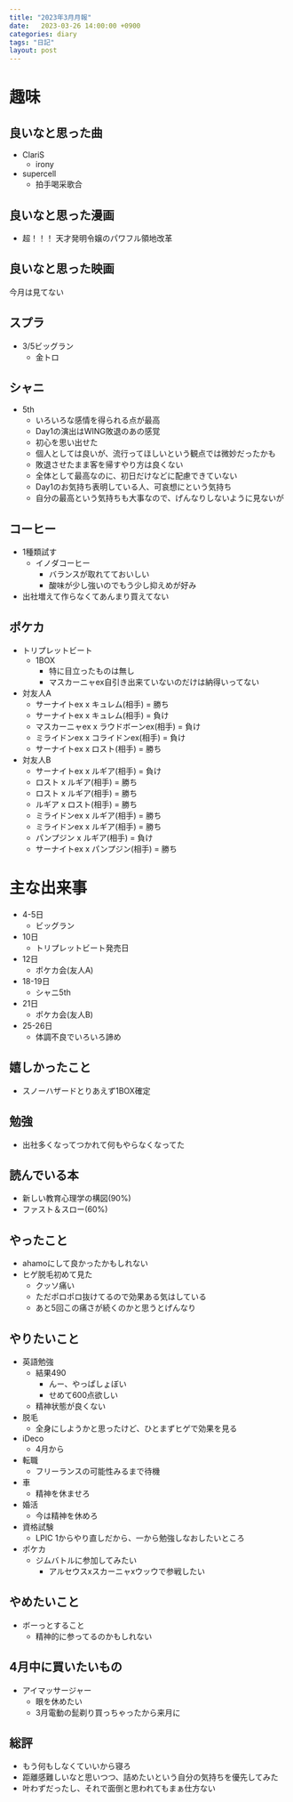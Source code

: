 ```yaml
---
title: "2023年3月月報"
date:   2023-03-26 14:00:00 +0900
categories: diary
tags: "日記"
layout: post
---
```


# 趣味

## 良いなと思った曲

* ClariS
  * irony
* supercell
  * 拍手喝采歌合

## 良いなと思った漫画

* 超！！！ 天才発明令嬢のパワフル領地改革

## 良いなと思った映画

今月は見てない

## スプラ

* 3/5ビッグラン
  * 金トロ

## シャニ

* 5th
  * いろいろな感情を得られる点が最高
  * Day1の演出はWING敗退のあの感覚
  * 初心を思い出せた
  * 個人としては良いが、流行ってほしいという観点では微妙だったかも
  * 敗退させたまま客を帰すやり方は良くない
  * 全体として最高なのに、初日だけなどに配慮できていない
  * Day1のお気持ち表明している人、可哀想にという気持ち
  * 自分の最高という気持ちも大事なので、げんなりしないように見ないが

## コーヒー

* 1種類試す
  * イノダコーヒー
    * バランスが取れてておいしい
    * 酸味が少し強いのでもう少し抑えめが好み
* 出社増えて作らなくてあんまり買えてない

## ポケカ

* トリプレットビート
  * 1BOX
    * 特に目立ったものは無し
    * マスカーニャex自引き出来ていないのだけは納得いってない
* 対友人A
  * サーナイトex x キュレム(相手) = 勝ち
  * サーナイトex x キュレム(相手) = 負け
  * マスカーニャex x ラウドボーンex(相手) = 負け
  * ミライドンex x コライドンex(相手) = 負け
  * サーナイトex x ロスト(相手) = 勝ち
* 対友人B
  * サーナイトex x ルギア(相手) = 負け
  * ロスト x ルギア(相手) = 勝ち
  * ロスト x ルギア(相手) = 勝ち
  * ルギア x ロスト(相手) = 勝ち
  * ミライドンex x ルギア(相手) = 勝ち
  * ミライドンex x ルギア(相手) = 勝ち
  * パンプジン x ルギア(相手) = 負け
  * サーナイトex x パンプジン(相手) = 勝ち

# 主な出来事

* 4-5日
  * ビッグラン
* 10日
  * トリプレットビート発売日
* 12日
  * ポケカ会(友人A)
* 18-19日
  * シャニ5th
* 21日
  * ポケカ会(友人B)
* 25-26日
  * 体調不良でいろいろ諦め

## 嬉しかったこと

* スノーハザードとりあえず1BOX確定

## 勉強

* 出社多くなってつかれて何もやらなくなってた

## 読んでいる本

* 新しい教育心理学の構図(90%)
* ファスト＆スロー(60%)

## やったこと

* ahamoにして良かったかもしれない
* ヒゲ脱毛初めて見た
  * クッソ痛い
  * ただポロポロ抜けてるので効果ある気はしている
  * あと5回この痛さが続くのかと思うとげんなり

## やりたいこと

* 英語勉強
  * 結果490
    * んー、やっぱしょぼい
    * せめて600点欲しい
  * 精神状態が良くない
* 脱毛
  * 全身にしようかと思ったけど、ひとまずヒゲで効果を見る
* iDeco
  * 4月から
* 転職
  * フリーランスの可能性みるまで待機
* 車
  * 精神を休ませろ
* 婚活
  * 今は精神を休めろ
* 資格試験
  * LPIC 1からやり直しだから、一から勉強しなおしたいところ
* ポケカ
  * ジムバトルに参加してみたい
    * アルセウスxスカーニャxウッウで参戦したい

## やめたいこと

* ボーっとすること
  * 精神的に参ってるのかもしれない

## 4月中に買いたいもの

* アイマッサージャー
  * 眼を休めたい
  * 3月電動の髭剃り買っちゃったから来月に

## 総評

* もう何もしなくていいから寝ろ
* 距離感難しいなと思いつつ、詰めたいという自分の気持ちを優先してみた
* 叶わずだったし、それで面倒と思われてもまぁ仕方ない


